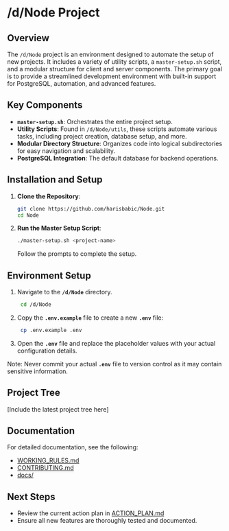 # /d/Node Project

## Overview
The `/d/Node` project is an environment designed to automate the setup of new projects. It includes a variety of utility scripts, a `master-setup.sh` script, and a modular structure for client and server components. The primary goal is to provide a streamlined development environment with built-in support for PostgreSQL, automation, and advanced features.

## Key Components
- **`master-setup.sh`**: Orchestrates the entire project setup.
- **Utility Scripts**: Found in `/d/Node/utils`, these scripts automate various tasks, including project creation, database setup, and more.
- **Modular Directory Structure**: Organizes code into logical subdirectories for easy navigation and scalability.
- **PostgreSQL Integration**: The default database for backend operations.

## Installation and Setup
1. **Clone the Repository**:
    ```bash
    git clone https://github.com/harisbabic/Node.git
    cd Node
    ```

2. **Run the Master Setup Script**:
    ```bash
    ./master-setup.sh <project-name>
    ```
    Follow the prompts to complete the setup.

## Environment Setup

1. Navigate to the **`/d/Node`** directory.
   ```bash
    cd /d/Node
    ```
2. Copy the **`.env.example`** file to create a new **`.env`** file:
   ```bash
    cp .env.example .env
   ```
3. Open the **`.env`** file and replace the placeholder values with your actual configuration details.

Note: Never commit your actual **`.env`** file to version control as it may contain sensitive information.

## Project Tree
[Include the latest project tree here]

## Documentation
For detailed documentation, see the following:
- [WORKING_RULES.md](./WORKING_RULES.md)
- [CONTRIBUTING.md](./CONTRIBUTING.md)
- [docs/](./docs/)

## Next Steps
- Review the current action plan in [ACTION_PLAN.md](./docs/ACTION_PLAN.md)
- Ensure all new features are thoroughly tested and documented.